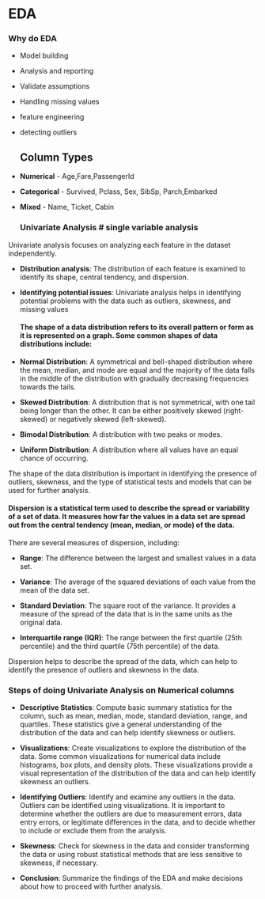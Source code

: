 # EDA

### Why do EDA

- Model building
- Analysis and reporting
- Validate assumptions
- Handling missing values
- feature engineering
- detecting outliers



  ## Column Types

- **Numerical** - Age,Fare,PassengerId
- **Categorical** - Survived, Pclass, Sex, SibSp, Parch,Embarked
- **Mixed** - Name, Ticket, Cabin



  ### Univariate Analysis  # single variable analysis

Univariate analysis focuses on analyzing each feature in the dataset independently.

- **Distribution analysis**: The distribution of each feature is examined to identify its shape, central tendency, and dispersion.

- **Identifying potential issues**: Univariate analysis helps in identifying potential problems with the data such as outliers, skewness, and missing values

  

  #### The shape of a data distribution refers to its overall pattern or form as it is represented on a graph. Some common shapes of data distributions include:

- **Normal Distribution**: A symmetrical and bell-shaped distribution where the mean, median, and mode are equal and the majority of the data falls in the middle of the distribution with gradually decreasing frequencies towards the tails.

- **Skewed Distribution**: A distribution that is not symmetrical, with one tail being longer than the other. It can be either positively skewed (right-skewed) or negatively skewed (left-skewed).

- **Bimodal Distribution**: A distribution with two peaks or modes.

- **Uniform Distribution**: A distribution where all values have an equal chance of occurring.

The shape of the data distribution is important in identifying the presence of outliers, skewness, and the type of statistical tests and models that can be used for further analysis.



#### **Dispersion** is a statistical term used to describe the spread or variability of a set of data. It measures how far the values in a data set are spread out from the central tendency (mean, median, or mode) of the data.

There are several measures of dispersion, including:

- **Range**: The difference between the largest and smallest values in a data set.

- **Variance**: The average of the squared deviations of each value from the mean of the data set.

- **Standard Deviation**: The square root of the variance. It provides a measure of the spread of the data that is in the same units as the original data.

- **Interquartile range (IQR)**: The range between the first quartile (25th percentile) and the third quartile (75th percentile) of the data.

Dispersion helps to describe the spread of the data, which can help to identify the presence of outliers and skewness in the data.



### Steps of doing Univariate Analysis on Numerical columns

- **Descriptive Statistics**: Compute basic summary statistics for the column, such as mean, median, mode, standard deviation, range, and quartiles. These statistics give a general understanding of the distribution of the data and can help identify skewness or outliers.

- **Visualizations**: Create visualizations to explore the distribution of the data. Some common visualizations for numerical data include histograms, box plots, and density plots. These visualizations provide a visual representation of the distribution of the data and can help identify skewness an outliers.

- **Identifying Outliers**: Identify and examine any outliers in the data. Outliers can be identified using visualizations. It is important to determine whether the outliers are due to measurement errors, data entry errors, or legitimate differences in the data, and to decide whether to include or exclude them from the analysis.

- **Skewness**: Check for skewness in the data and consider transforming the data or using robust statistical methods that are less sensitive to skewness, if necessary.

- **Conclusion**: Summarize the findings of the EDA and make decisions about how to proceed with further analysis.
